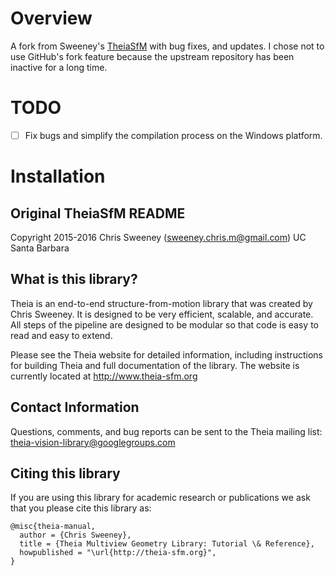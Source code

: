 # Overview
A fork from Sweeney's [TheiaSfM](https://github.com/sweeneychris/TheiaSfM) with bug fixes, and updates.  I chose not to use GitHub's fork feature because the upstream repository has been inactive for a long time.

# TODO
- [ ] Fix bugs and simplify the compilation process on the Windows platform.
# Installation

Original TheiaSfM README
---

Copyright 2015-2016 Chris Sweeney (sweeney.chris.m@gmail.com)
UC Santa Barbara

What is this library?
---------------------

Theia is an end-to-end structure-from-motion library that was created by Chris
Sweeney. It is designed to be very efficient, scalable, and accurate. All
steps of the pipeline are designed to be modular so that code is easy to read
and easy to extend.

Please see the Theia website for detailed information, including instructions
for building Theia and full documentation of the library. The website is
currently located at http://www.theia-sfm.org

Contact Information
-------------------

Questions, comments, and bug reports can be sent to the Theia mailing list:
theia-vision-library@googlegroups.com

Citing this library
-------------------

If you are using this library for academic research or publications we ask that
you please cite this library as:

    @misc{theia-manual,
      author = {Chris Sweeney},
      title = {Theia Multiview Geometry Library: Tutorial \& Reference},
      howpublished = "\url{http://theia-sfm.org}",
    }
